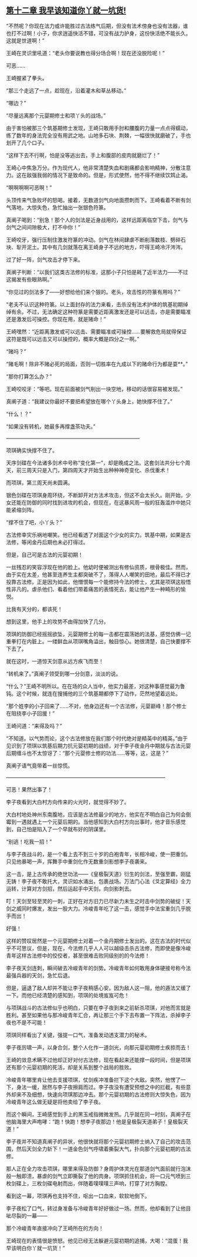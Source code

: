 ## [第十二章 我早该知道你丫就一坑货!](https://www.xxbiquge.com/11_11207/5463404.html)


  “不然呢？你现在法力或许能胜过古法练气后期，但没有法术傍身也没有法器，谁也打不过啊！小子，你求逍遥快活不错，可没有战力护身，这份快活绝不能长久。这就是世道啊！”

  王崎在灵识里吼道：“老头你要说教也得分场合啊！现在还没脱险呢！”

  可恶……

  王崎握紧了拳头。

  “那三个走远了一点，趁现在，沿着灌木和草丛移动。”

  “哪边？”

  “尽量远离那个元婴期修士和项丫头的战场。”

  由于害怕被那三个筑基期修士发现，王崎只敢用手肘和腰腹的力量一点点得蠕动，练了数年的身法完全没有用武之地。山地多石块、荆棘，一幅很快就磨破了，手也划开了几个口子。

  “这样下去不行啊，怕是没等逃出去，手上和腹部的皮肉就磨烂了！”

  王崎心中焦急万分。作为现代人，他非常清楚失血和剧痛都会影响精神，分散注意力。这在敌强我弱的情况下是致命的。但是，形式使然，他不得不继续饮鸩止渴。

  “啊啊啊啊可恶啊！”

  头顶传来气急败坏的怒喝。接着，无数道剑气向地面攒刺而下。王崎看着不断有剑气落地，大惊失色，急忙抽出一张银色符篆。

  真阐子喝到：“别急！那个人的剑法是近身战用的，这样远距离临空下击，剑气与剑气之间间隙极大，打不中你！”

  王崎咬牙，强行压制住激发符篆的冲动。剑气在林间肆虐不断削落数枝、劈碎石块、犁开泥土。其中有几剑就落在离王崎身子不远的地方，吓得王崎冷汗涔涔。

  过了好一阵，剑气攻击才停下来。

  真阐子判断：“以我们这类古法修的标准，这那小子只怕是耗了近半法力——不过这揭发有些眼熟啊。”

  “你见过的剑法多了——好想给他们来个狠的。老头，攻击性的符篆有用吗？”

  “老夫不认识这种符篆。以上面封存的法力来看，击杀没有法术护体的筑基初期绰绰有余。不过，无法确定这种符篆是需要近距离激发还是可以远击，亦是需要瞄准还是激发后可操控。你现在用，就是赌命！”

  王崎嘿然：“近距离激发或可以远击、需要瞄准或可操控……要解救危局就得保证这符是既可以远击又可以操控的，概率大概是四分之一啊。”

  “赌吗？”

  “赌毛啊！除非不赌必死的局面，否则一切胜率在九成以下的赌命行为都是耍**。”

  “那你打算怎么办？”

  王崎咬咬牙：“等吧。现在前面被剑气削出一块空地，移动的话很容易被发现。”

  真阐子道：“我建议你最好不要把希望放在哪个丫头身上，她快撑不住了。”

  “什么！？”

  “如果没有转机，她最多再撑盏茶功夫。”

  ——————————————————————————

  项琪确实快撑不住了。

  天序剑碟在今法诸多剑术中号称“变化第一”，却是晚成之法。这套剑法共分七个周天，前三周天只是入门，第四周天才开始生出种种神奇变化、杀伐重术！

  而项琪，第三周天尚未圆满。

  银色剑碟在项琪身周环绕，不断卸开对方法术攻击，但这不会太长久。刚开始，少女还能在防御的同时找到进攻的机会，但现在，在这暴风雨一般的狂轰滥炸中她只能紧缩剑阵。

  “撑不住了吧，小丫头？”

  古法修幸灾乐祸地嘲笑。他已经看透了对面这个少女的实力。筑基中期，如果是古法修，等闲金丹后期也未必打得过。

  但是，自己可是古法的元婴初期！

  一丝残忍的笑容浮现在他的脸上。他幼时便被测出有修仙资质，根骨极佳。然而，由于实在太差，他甚至连养生主都突破不了，落得人人嘲笑的田地，最后不得已才投靠古法修。正是因为如此，他憎恨每一个能修持今法的修士，尤其是项琪这般悟性非凡的。虐杀他们、看着他们带着痛苦的表情死去，能让他产生一种畸形的愉悦。

  比我有天分的，都该死！

  想到这里，他手上的攻势不由得加快了几分。

  项琪的防御已经摇摇欲坠，元婴期修士的每一击都在震荡她的法基，感觉仿佛一记重拳打在内脏上。一缕鲜血从项琪嘴角溢出，触目惊心。她很清楚，自己快要撑不下去了。

  就在这时，一道惊天剑意从远方疾飞而至！

  “转机来了。”真阐子领受到哪一分剑意，淡淡的说。

  “什么？”王崎不明所以。在在场的众人当中，他实力最差，对这种事感觉最为鲁钝。这个时候，就连在搜捕他的三个筑基期都停下了动作，茫然地望着远处。

  “那个姓李的小子回来了……不对，他身边还有一个古法修，元婴巅峰！那个修士在阻挠李小子回援！”

  王崎问道：“来得及吗？”

  “不知道。以气势而论，这个古法修放在我们那个时代绝对是精英中的精英。”由于见识到了项琪以筑基后期力抗元婴初期的战绩，对于李子夜金丹中期就与古法元婴后期缠斗也不太惊讶了：“那个元婴修士修的功法……等等，这，这是？”

  真阐子语气竟带着一丝惊慌。

  ———————————————————————————————

  可恶！果然出事了！

  李子夜看到大白村方向传来的火光时，就觉得不妙了。

  大白村地处神州东南腹地，应该是古法修最少的地方，他实在不明白自己为何会倒霉到一遇就遇上一个元婴后期的。当他感知到大白村方向出事时，他才音乐感觉到，自己怕是陷入了一个早就布好的阴谋里。

  “别逃！吃我一招！”

  与李子夜战斗的，是一个看上去不到三十岁的白袍青年，长相冷峻，使一把重剑。只见他暴喝一声，挥舞手中重剑化作无数重剑影想李子夜袭来。

  这一击，是上古传承的绝世功法——《皇极裂天道》衍生的剑法，至强至霸，刚猛无铸！李子夜不敢托大，灵识如水涌出，包裹战场。万法门心法《爻定算经》全力运转，计算对方剑招，然后运起手中天剑，向剑影刺去。

  叮！天剑至轻至灵的一刺，正好在对方旧力已尽新力未生之时击中剑势的破绽！天剑之威同时爆发，发出一股大力。冷峻青年吃了这一击，感觉手中法宝重剑几乎脱手而出！

  好强！

  这样的赞叹居然是一个元婴期修士对着一个金丹期修士发出的。这在古法的时代似乎不可思议，但是，现在，今法修几乎人人可以越级击杀古法修，而即使是像冷峻青年这样古法修中的佼佼者，甚至很难击败同级别的的今法修！

  李子夜天剑连刺，瞬间破去冷峻青年的剑势。冷峻青年如何敢用身体硬接号称今法最强兵器的天剑，急忙后退。

  但是，逼退了敌人却并不能让李子夜稍感心安。因为敌人这一阻，他的遁法又缓了一下。而他已经清楚的感知到，项琪的处境岌岌可危！

  与项琪战斗的古法修似乎也明白，只要在李子夜到来之前斩杀项琪，对他而言就是胜利。甚至如果他与那冷峻青年汇合，再让那三个手下去布置一下阵法，杀掉李子夜也不是不可能！

  项琪同样看出了关键，强提一口气，准备发动透支潜力的秘术。

  李子夜厉啸一声，以身合剑，整个人化作一道剑光，向那元婴初期修士疾掠而去！

  王崎的敛息术瞒不过他却正好对付古法修，现在看起来还能撑一段时间，但是项琪还有那个元婴初期的死活，却是关系到整个战局的胜败。

  冷峻青年哪里肯让他去支援项琪，仗剑疾冲准备拦下这个大敌。突然，他愣了一下，身法一缓，居然与李子夜擦肩而过。李子夜没有遭受预想之中的拦截，有些意外却来不及细想，快速向项琪那边冲去。那个元婴初期的古法修则大惊失色，因为冷峻青年这么做无疑是将他卖给了李子夜。

  而这个瞬间，王崎感觉到手上的黑玉戒指微微发热。几乎就在同一时刻，真阐子在他脑海里大声咆哮：“跑！快跑！想李子夜那边！他是皇极裂天道弟子！皇极裂天道！”

  李子夜并不知道真阐子的异状，他很快就将那个元婴初期修士纳入了自己的攻击范围，然后天剑全力斩下！一道金色剑气呼啸着撕裂大气，扑向那个元婴初期的古法修。

  那人正在全力攻击项琪，哪里来得及防御？身周护体灵光在那道剑气面前就行泡沫般一触即溃，暴虐的剑气立即撕裂了他的肉身。项琪抓住机会，将一口元气喷到三枚剑碟上，三枚剑碟电射而出，伴随着噗噗噗三声响，打穿了对方胸膛。

  看到这一幕，项琪再也支持不住，呕出一口血来，软软地倒下。

  李子夜松了口气，转过身准备与冷峻青年好好做过一场。然而，他却看到了让他目呲尽裂的一幕——

  那个冷峻青年直接冲向了王崎所在的方向！

  王崎现在的表情很是愤怒。他见已经无法躲避元婴初期的追捕，大喝：“混蛋！我早该明白你丫就一坑货！”
